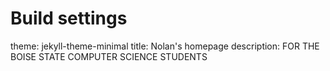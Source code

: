 # Build settings
theme: jekyll-theme-minimal
title: Nolan's homepage
description: FOR THE BOISE STATE COMPUTER SCIENCE STUDENTS

